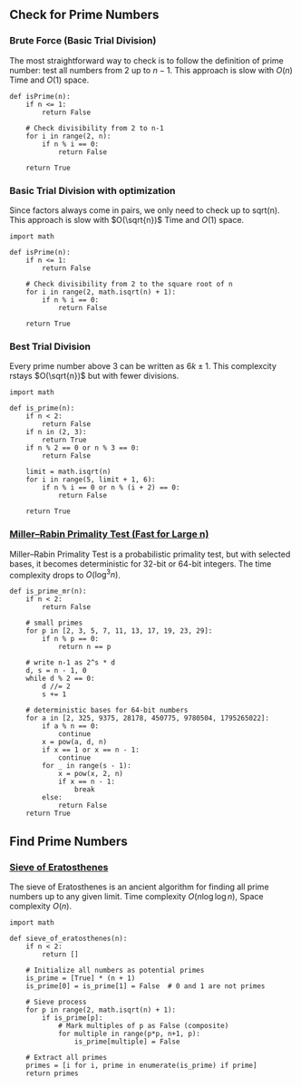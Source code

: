 ## Check for Prime Numbers

### Brute Force (Basic Trial Division)

The most straightforward way to check is to follow the definition of prime number: test all numbers from $2$ up to $n − 1$. This approach is slow with $O(n)$ Time and $O(1)$ space.

```
def isPrime(n):
    if n <= 1:
        return False

    # Check divisibility from 2 to n-1
    for i in range(2, n):
        if n % i == 0:
            return False

    return True
```

### Basic Trial Division with optimization

Since factors always come in pairs, we only need to check up to sqrt(n).
This approach is slow with $O(\sqrt{n})$ Time and $O(1)$ space.

```
import math

def isPrime(n):
    if n <= 1:
        return False

    # Check divisibility from 2 to the square root of n
    for i in range(2, math.isqrt(n) + 1):
        if n % i == 0:
            return False

    return True
```

### Best Trial Division

Every prime number above 3 can be written as $6k \pm 1$. This complexcity rstays $O(\sqrt{n})$ but with fewer divisions.

```
import math

def is_prime(n):
    if n < 2:
        return False
    if n in (2, 3):
        return True
    if n % 2 == 0 or n % 3 == 0:
        return False

    limit = math.isqrt(n)
    for i in range(5, limit + 1, 6):
        if n % i == 0 or n % (i + 2) == 0:
            return False

    return True
```

### [Miller–Rabin Primality Test (Fast for Large n)](https://en.wikipedia.org/wiki/Miller%E2%80%93Rabin_primality_test)

Miller–Rabin Primality Test is a probabilistic primality test, but with selected bases, it becomes deterministic for 32-bit or 64-bit integers. The time complexity drops to $O(\log^3 n)$.

```
def is_prime_mr(n):
    if n < 2:
        return False

    # small primes
    for p in [2, 3, 5, 7, 11, 13, 17, 19, 23, 29]:
        if n % p == 0:
            return n == p

    # write n-1 as 2^s * d
    d, s = n - 1, 0
    while d % 2 == 0:
        d //= 2
        s += 1

    # deterministic bases for 64-bit numbers
    for a in [2, 325, 9375, 28178, 450775, 9780504, 1795265022]:
        if a % n == 0:
            continue
        x = pow(a, d, n)
        if x == 1 or x == n - 1:
            continue
        for _ in range(s - 1):
            x = pow(x, 2, n)
            if x == n - 1:
                break
        else:
            return False
    return True
```

## Find Prime Numbers

### [Sieve of Eratosthenes](https://en.wikipedia.org/wiki/Sieve_of_Eratosthenes)

The sieve of Eratosthenes is an ancient algorithm for finding all prime numbers up to any given limit. Time complexity $O(n \log \log n)$, Space complexity $O(n)$.

```
import math

def sieve_of_eratosthenes(n):
    if n < 2:
        return []

    # Initialize all numbers as potential primes
    is_prime = [True] * (n + 1)
    is_prime[0] = is_prime[1] = False  # 0 and 1 are not primes

    # Sieve process
    for p in range(2, math.isqrt(n) + 1):
        if is_prime[p]:
            # Mark multiples of p as False (composite)
            for multiple in range(p*p, n+1, p):
                is_prime[multiple] = False

    # Extract all primes
    primes = [i for i, prime in enumerate(is_prime) if prime]
    return primes
```
